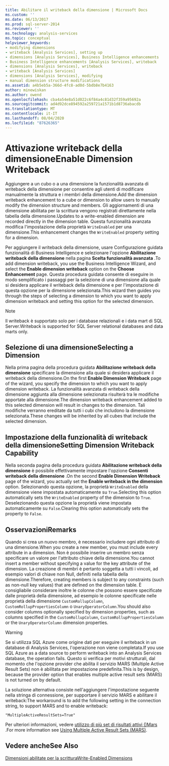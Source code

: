```yaml
---
title: Abilitare il writeback della dimensione | Microsoft Docs
ms.custom: ''
ms.date: 06/13/2017
ms.prod: sql-server-2014
ms.reviewer: ''
ms.technology: analysis-services
ms.topic: conceptual
helpviewer_keywords:
- modifying dimensions
- writeback [Analysis Services], setting up
- dimensions [Analysis Services], Business Intelligence enhancements
- Business Intelligence enhancements [Analysis Services], writeback
- dimensions [Analysis Services], writeback
- writeback [Analysis Services]
- dimensions [Analysis Services], modifying
- manual dimension structure modifications
ms.assetid: a4b5eb5a-366d-4fc8-ad0d-5bdb8e7b4163
author: minewiskan
ms.author: owend
ms.openlocfilehash: cba4a54e8a51d022c6f84a4c81d32f359a95692a
ms.sourcegitcommit: ad4d92dce894592a259721a1571b1d8736abacdb
ms.translationtype: MT
ms.contentlocale: it-IT
ms.lasthandoff: 08/04/2020
ms.locfileid: "87626365"
---
```

# <a name="enable-dimension-writeback"></a><span data-ttu-id="5b660-102">Attivazione writeback della dimensione</span><span class="sxs-lookup"><span data-stu-id="5b660-102">Enable Dimension Writeback</span></span>
  <span data-ttu-id="5b660-103">Aggiungere a un cubo o a una dimensione la funzionalità avanzata di writeback della dimensione per consentire agli utenti di modificare manualmente la struttura e i membri della dimensione.</span><span class="sxs-lookup"><span data-stu-id="5b660-103">Add the dimension writeback enhancement to a cube or dimension to allow users to manually modify the dimension structure and members.</span></span> <span data-ttu-id="5b660-104">Gli aggiornamenti di una dimensione abilitata per la scrittura vengono registrati direttamente nella tabella della dimensione.</span><span class="sxs-lookup"><span data-stu-id="5b660-104">Updates to a write-enabled dimension are recorded directly in the dimension table.</span></span> <span data-ttu-id="5b660-105">Questa funzionalità avanzata modifica l'impostazione della proprietà `WriteEnabled` per una dimensione.</span><span class="sxs-lookup"><span data-stu-id="5b660-105">This enhancement changes the `WriteEnabled` property setting for a dimension.</span></span>  
  
 <span data-ttu-id="5b660-106">Per aggiungere il writeback della dimensione, usare Configurazione guidata funzionalità di Business Intelligence e selezionare l'opzione **Abilitazione writeback della dimensione** nella pagina **Scelta funzionalità avanzata** .</span><span class="sxs-lookup"><span data-stu-id="5b660-106">To add dimension writeback, you use the Business Intelligence Wizard, and select the **Enable dimension writeback** option on the **Choose Enhancement** page.</span></span> <span data-ttu-id="5b660-107">Questa procedura guidata consente di eseguire in modo semplificato i passaggi per la selezione di una dimensione alla quale si desidera applicare il writeback della dimensione e per l'impostazione di questa opzione per la dimensione selezionata.</span><span class="sxs-lookup"><span data-stu-id="5b660-107">This wizard then guides you through the steps of selecting a dimension to which you want to apply dimension writeback and setting this option for the selected dimension.</span></span>  
  
> [!NOTE]  
>  <span data-ttu-id="5b660-108">Il writeback è supportato solo per i database relazionali e i data mart di SQL Server.</span><span class="sxs-lookup"><span data-stu-id="5b660-108">Writeback is supported for SQL Server relational databases and data marts only.</span></span>  
  
## <a name="selecting-a-dimension"></a><span data-ttu-id="5b660-109">Selezione di una dimensione</span><span class="sxs-lookup"><span data-stu-id="5b660-109">Selecting a Dimension</span></span>  
 <span data-ttu-id="5b660-110">Nella prima pagina della procedura guidata **Abilitazione writeback della dimensione** specificare la dimensione alla quale si desidera applicare il writeback della dimensione.</span><span class="sxs-lookup"><span data-stu-id="5b660-110">On the first **Enable Dimension Writeback** page of the wizard, you specify the dimension to which you want to apply dimension writeback.</span></span> <span data-ttu-id="5b660-111">La funzionalità avanzata di writeback della dimensione aggiunta alla dimensione selezionata risulterà tra le modifiche apportate alla dimensione.</span><span class="sxs-lookup"><span data-stu-id="5b660-111">The dimension writeback enhancement added to this selected dimension will result in changes to the dimension.</span></span> <span data-ttu-id="5b660-112">Tali modifiche verranno ereditate da tutti i cubi che includono la dimensione selezionata.</span><span class="sxs-lookup"><span data-stu-id="5b660-112">These changes will be inherited by all cubes that include the selected dimension.</span></span>  
  
## <a name="setting-dimension-writeback-capability"></a><span data-ttu-id="5b660-113">Impostazione della funzionalità di writeback della dimensione</span><span class="sxs-lookup"><span data-stu-id="5b660-113">Setting Dimension Writeback Capability</span></span>  
 <span data-ttu-id="5b660-114">Nella seconda pagina della procedura guidata **Abilitazione writeback della dimensione** è possibile effettivamente impostare l'opzione **Consenti writeback della dimensione** .</span><span class="sxs-lookup"><span data-stu-id="5b660-114">On the second **Enable Dimension Writeback** page of the wizard, you actually set the **Enable writeback in the dimension** option.</span></span> <span data-ttu-id="5b660-115">Selezionando questa opzione, la proprietà `WriteEnabled` della dimensione viene impostata automaticamente su `True`.</span><span class="sxs-lookup"><span data-stu-id="5b660-115">Selecting this option automatically sets the `WriteEnabled` property of the dimension to `True`.</span></span> <span data-ttu-id="5b660-116">Deselezionando questa opzione la proprietà viene impostata automaticamente su `False`.</span><span class="sxs-lookup"><span data-stu-id="5b660-116">Clearing this option automatically sets the property to `False`.</span></span>  
  
## <a name="remarks"></a><span data-ttu-id="5b660-117">Osservazioni</span><span class="sxs-lookup"><span data-stu-id="5b660-117">Remarks</span></span>  
 <span data-ttu-id="5b660-118">Quando si crea un nuovo membro, è necessario includere ogni attributo di una dimensione.</span><span class="sxs-lookup"><span data-stu-id="5b660-118">When you create a new member, you must include every attribute in a dimension.</span></span> <span data-ttu-id="5b660-119">Non è possibile inserire un membro senza specificare un valore per l'attributo chiave della dimensione.</span><span class="sxs-lookup"><span data-stu-id="5b660-119">You cannot insert a member without specifying a value for the key attribute of the dimension.</span></span> <span data-ttu-id="5b660-120">La creazione di membri è pertanto soggetta a tutti i vincoli, ad esempio valori di chiave non Null, definiti nella tabella della dimensione.</span><span class="sxs-lookup"><span data-stu-id="5b660-120">Therefore, creating members is subject to any constraints (such as non-null key values) that are defined on the dimension table.</span></span> <span data-ttu-id="5b660-121">È consigliabile considerare inoltre le colonne che possono essere specificate dalle proprietà della dimensione, ad esempio le colonne specificate nelle proprietà della dimensione `CustomRollupColumn`, `CustomRollupPropertiesColumn` o `UnaryOperatorColumn`.</span><span class="sxs-lookup"><span data-stu-id="5b660-121">You should also consider columns optionally specified by dimension properties, such as columns specified in the `CustomRollupColumn`, `CustomRollupPropertiesColumn` or the `UnaryOperatorColumn` dimension properties.</span></span>  
  
> [!WARNING]  
>  <span data-ttu-id="5b660-122">Se si utilizza SQL Azure come origine dati per eseguire il writeback in un database di Analysis Services, l'operazione non viene completata.</span><span class="sxs-lookup"><span data-stu-id="5b660-122">If you use SQL Azure as a data source to perform writeback into an Analysis Services database, the operation fails.</span></span> <span data-ttu-id="5b660-123">Questo si verifica per motivi strutturali, dal momento che l'opzione provider che abilita il servizio MARS (Multiple Active Result Sets) non è abilitata per impostazione predefinita.</span><span class="sxs-lookup"><span data-stu-id="5b660-123">This is by design, because the provider option that enables multiple active result sets (MARS) is not turned on by default.</span></span>  
>   
>  <span data-ttu-id="5b660-124">La soluzione alternativa consiste nell'aggiungere l'impostazione seguente nella stringa di connessione, per supportare il servizio MARS e abilitare il writeback:</span><span class="sxs-lookup"><span data-stu-id="5b660-124">The workaround is to add the following setting in the connection string, to support MARS and to enable writeback:</span></span>  
>   
>  `"MultipleActiveResultSets=True"`  
>   
>  <span data-ttu-id="5b660-125">Per ulteriori informazioni, vedere [utilizzo di più set di risultati attivi &#40;&#41;Mars ](../../relational-databases/native-client/features/using-multiple-active-result-sets-mars.md).</span><span class="sxs-lookup"><span data-stu-id="5b660-125">For more information see [Using Multiple Active Result Sets &#40;MARS&#41;](../../relational-databases/native-client/features/using-multiple-active-result-sets-mars.md).</span></span>  
  
## <a name="see-also"></a><span data-ttu-id="5b660-126">Vedere anche</span><span class="sxs-lookup"><span data-stu-id="5b660-126">See Also</span></span>  
 [<span data-ttu-id="5b660-127">Dimensioni abilitate per la scrittura</span><span class="sxs-lookup"><span data-stu-id="5b660-127">Write-Enabled Dimensions</span></span>](../multidimensional-models-olap-logical-dimension-objects/write-enabled-dimensions.md)  
  
  
